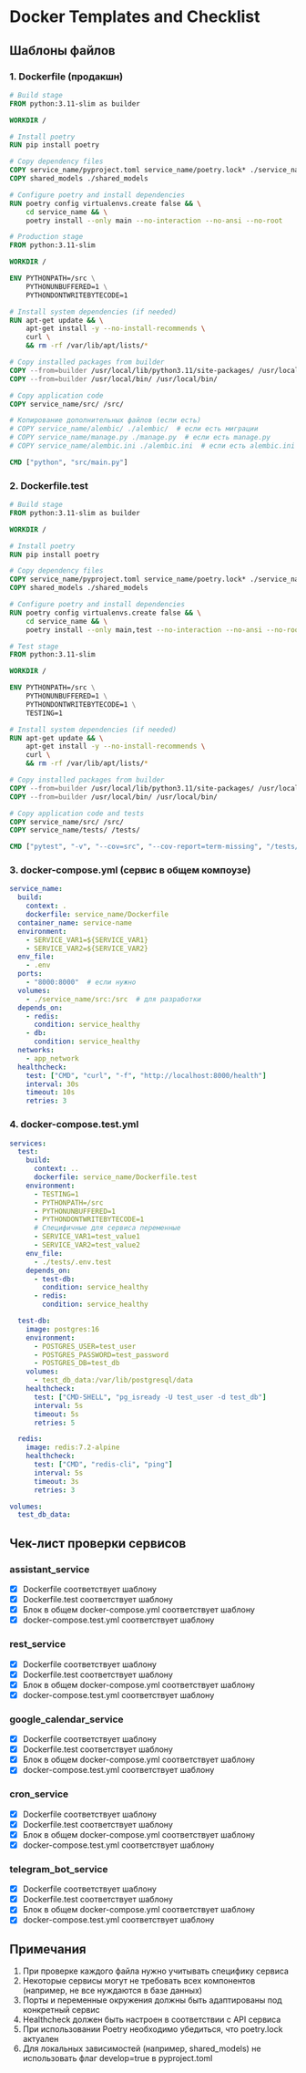 # Docker Templates and Checklist

## Шаблоны файлов

### 1. Dockerfile (продакшн)
```dockerfile
# Build stage
FROM python:3.11-slim as builder

WORKDIR /

# Install poetry
RUN pip install poetry

# Copy dependency files
COPY service_name/pyproject.toml service_name/poetry.lock* ./service_name/
COPY shared_models ./shared_models

# Configure poetry and install dependencies
RUN poetry config virtualenvs.create false && \
    cd service_name && \
    poetry install --only main --no-interaction --no-ansi --no-root

# Production stage
FROM python:3.11-slim

WORKDIR /

ENV PYTHONPATH=/src \
    PYTHONUNBUFFERED=1 \
    PYTHONDONTWRITEBYTECODE=1

# Install system dependencies (if needed)
RUN apt-get update && \
    apt-get install -y --no-install-recommends \
    curl \
    && rm -rf /var/lib/apt/lists/*

# Copy installed packages from builder
COPY --from=builder /usr/local/lib/python3.11/site-packages/ /usr/local/lib/python3.11/site-packages/
COPY --from=builder /usr/local/bin/ /usr/local/bin/

# Copy application code
COPY service_name/src/ /src/

# Копирование дополнительных файлов (если есть)
# COPY service_name/alembic/ ./alembic/  # если есть миграции
# COPY service_name/manage.py ./manage.py  # если есть manage.py
# COPY service_name/alembic.ini ./alembic.ini  # если есть alembic.ini

CMD ["python", "src/main.py"]
```

### 2. Dockerfile.test
```dockerfile
# Build stage
FROM python:3.11-slim as builder

WORKDIR /

# Install poetry
RUN pip install poetry

# Copy dependency files
COPY service_name/pyproject.toml service_name/poetry.lock* ./service_name/
COPY shared_models ./shared_models

# Configure poetry and install dependencies
RUN poetry config virtualenvs.create false && \
    cd service_name && \
    poetry install --only main,test --no-interaction --no-ansi --no-root

# Test stage
FROM python:3.11-slim

WORKDIR /

ENV PYTHONPATH=/src \
    PYTHONUNBUFFERED=1 \
    PYTHONDONTWRITEBYTECODE=1 \
    TESTING=1

# Install system dependencies (if needed)
RUN apt-get update && \
    apt-get install -y --no-install-recommends \
    curl \
    && rm -rf /var/lib/apt/lists/*

# Copy installed packages from builder
COPY --from=builder /usr/local/lib/python3.11/site-packages/ /usr/local/lib/python3.11/site-packages/
COPY --from=builder /usr/local/bin/ /usr/local/bin/

# Copy application code and tests
COPY service_name/src/ /src/
COPY service_name/tests/ /tests/

CMD ["pytest", "-v", "--cov=src", "--cov-report=term-missing", "/tests/"]
```

### 3. docker-compose.yml (сервис в общем компоузе)
```yaml
service_name:
  build:
    context: .
    dockerfile: service_name/Dockerfile
  container_name: service-name
  environment:
    - SERVICE_VAR1=${SERVICE_VAR1}
    - SERVICE_VAR2=${SERVICE_VAR2}
  env_file:
    - .env
  ports:
    - "8000:8000"  # если нужно
  volumes:
    - ./service_name/src:/src  # для разработки
  depends_on:
    - redis:
      condition: service_healthy
    - db:
      condition: service_healthy
  networks:
    - app_network
  healthcheck:
    test: ["CMD", "curl", "-f", "http://localhost:8000/health"]
    interval: 30s
    timeout: 10s
    retries: 3
```

### 4. docker-compose.test.yml
```yaml
services:
  test:
    build:
      context: ..
      dockerfile: service_name/Dockerfile.test
    environment:
      - TESTING=1
      - PYTHONPATH=/src
      - PYTHONUNBUFFERED=1
      - PYTHONDONTWRITEBYTECODE=1
      # Специфичные для сервиса переменные
      - SERVICE_VAR1=test_value1
      - SERVICE_VAR2=test_value2
    env_file:
      - ./tests/.env.test
    depends_on:
      - test-db:
        condition: service_healthy
      - redis:
        condition: service_healthy

  test-db:
    image: postgres:16
    environment:
      - POSTGRES_USER=test_user
      - POSTGRES_PASSWORD=test_password
      - POSTGRES_DB=test_db
    volumes:
      - test_db_data:/var/lib/postgresql/data
    healthcheck:
      test: ["CMD-SHELL", "pg_isready -U test_user -d test_db"]
      interval: 5s
      timeout: 5s
      retries: 5

  redis:
    image: redis:7.2-alpine
    healthcheck:
      test: ["CMD", "redis-cli", "ping"]
      interval: 5s
      timeout: 3s
      retries: 3

volumes:
  test_db_data:
```

## Чек-лист проверки сервисов

### assistant_service
- [x] Dockerfile соответствует шаблону
- [x] Dockerfile.test соответствует шаблону
- [x] Блок в общем docker-compose.yml соответствует шаблону
- [x] docker-compose.test.yml соответствует шаблону

### rest_service
- [x] Dockerfile соответствует шаблону
- [x] Dockerfile.test соответствует шаблону
- [x] Блок в общем docker-compose.yml соответствует шаблону
- [x] docker-compose.test.yml соответствует шаблону

### google_calendar_service
- [x] Dockerfile соответствует шаблону
- [x] Dockerfile.test соответствует шаблону
- [x] Блок в общем docker-compose.yml соответствует шаблону
- [x] docker-compose.test.yml соответствует шаблону

### cron_service
- [x] Dockerfile соответствует шаблону
- [x] Dockerfile.test соответствует шаблону
- [x] Блок в общем docker-compose.yml соответствует шаблону
- [x] docker-compose.test.yml соответствует шаблону

### telegram_bot_service
- [x] Dockerfile соответствует шаблону
- [x] Dockerfile.test соответствует шаблону
- [x] Блок в общем docker-compose.yml соответствует шаблону
- [x] docker-compose.test.yml соответствует шаблону

## Примечания
1. При проверке каждого файла нужно учитывать специфику сервиса
2. Некоторые сервисы могут не требовать всех компонентов (например, не все нуждаются в базе данных)
3. Порты и переменные окружения должны быть адаптированы под конкретный сервис
4. Healthcheck должен быть настроен в соответствии с API сервиса
5. При использовании Poetry необходимо убедиться, что poetry.lock актуален
6. Для локальных зависимостей (например, shared_models) не использовать флаг develop=true в pyproject.toml 